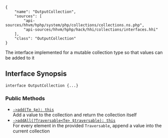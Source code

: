 ``` yamlmeta
{
    "name": "OutputCollection",
    "sources": [
        "api-sources/hhvm/hphp/system/php/collections/collections.ns.php",
        "api-sources/hhvm/hphp/hack/hhi/collections/interfaces.hhi"
    ],
    "class": "OutputCollection"
}
```




The interface implemented for a mutable collection type so that values can
be added to it




## Interface Synopsis




``` Hack
interface OutputCollection {...}
```




### Public Methods




+ [` ->add(Te $e): this `](</hack/reference/interface/OutputCollection/add/>)\
  Add a value to the collection and return the collection itself
+ [` ->addAll(?Traversable<Te> $traversable): this `](</hack/reference/interface/OutputCollection/addAll/>)\
  For every element in the provided `` Traversable ``, append a value into the
  current collection
<!-- HHAPIDOC -->
